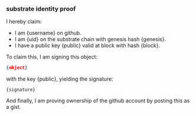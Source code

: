 ### substrate identity proof

I hereby claim:

  * I am {username} on github.
  * I am {uid} on the substrate chain with genesis hash {genesis}.
  * I have a public key {public} valid at block with hash {block}.

To claim this, I am signing this object:

```json
{object}
```

with the key {public}, yielding the signature:

```
{signature}
```

And finally, I am proving ownership of the github account by posting this as a gist.

